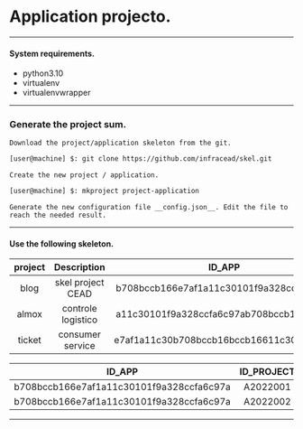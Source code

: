 # Application projecto.
---

#### System requirements.

* python3.10
* virtualenv
* virtualenvwrapper

---

### Generate the project sum.

    Download the project/application skeleton from the git.

```bash
[user@machine] $: git clone https://github.com/infracead/skel.git
```

    Create the new project / application.

```bash
[user@machine] $: mkproject project-application
```

    Generate the new configuration file __config.json__. Edit the file to reach the needed result.

---

#### Use the following skeleton.


| project   | Description        | ID_APP                                    |
|:---------:|:------------------:|:-----------------------------------------:|
| blog      | skel project CEAD  | b708bccb166e7af1a11c30101f9a328ccfa6c97a  |
| almox     | controle logistico | a11c30101f9a328ccfa6c97ab708bccb166e7af0  |
| ticket    | consumer service   | e7af1a11c30b708bccb16bccb16611c30101f9a9  |


| ID_APP                                   | ID_PROJECT |
|:----------------------------------------:|:----------:|
| b708bccb166e7af1a11c30101f9a328ccfa6c97a | A2022001   |
| b708bccb166e7af1a11c30101f9a328ccfa6c97a | A2022002   |


---
